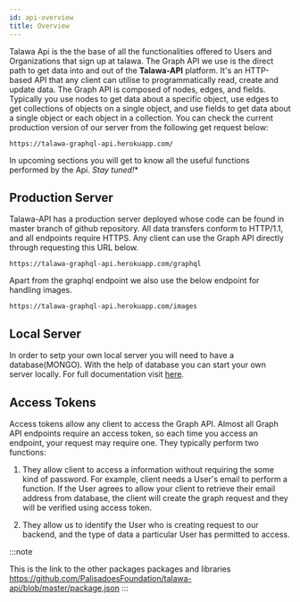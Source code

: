 ```yaml
---
id: api-overview
title: Overview
---
```


Talawa Api is the the base of all the functionalities offered to Users and Organizations that sign up at talawa. The Graph API we use is the direct path to get data into and out of the **Talawa-API** platform. It's an HTTP-based API that any client can utilise to programmatically read, create and update data. The Graph API is composed of nodes, edges, and fields. Typically you use nodes to get data about a specific object, use edges to get collections of objects on a single object, and use fields to get data about a single object or each object in a collection. You can check the current production version of our server from the following get request below:

```shell
https://talawa-graphql-api.herokuapp.com/
```

In upcoming sections you will get to know all the useful functions performed by the Api. _Stay tuned!_*

<b></b>

## Production Server
Talawa-API has a production server deployed whose code can be found in master branch of github repository. All data transfers conform to HTTP/1.1, and all endpoints require HTTPS. Any client can use the Graph API directly through requesting this URL below.

```shell
https://talawa-graphql-api.herokuapp.com/graphql
```

Apart from the graphql endpoint we also use the below endpoint for handling images.
```shell
https://talawa-graphql-api.herokuapp.com/images
```

## Local Server
In order to setp your own local server you will need to have a database(MONGO). With the help of database you can start your own server locally. For full documentation visit [here](https://github.com/PalisadoesFoundation/talawa-api/blob/develop/INSTALLATION.md).

## Access Tokens
Access tokens allow any client to access the Graph API. Almost all Graph API endpoints require an access token, so each time you access an endpoint, your request may require one. They typically perform two functions:

1. They allow client to access a information without requiring the some kind of password. For example, client needs a User's email to perform a function. If the User agrees to allow your client to retrieve their email address from database, the client will create the graph request and they will be verified using access token.

2. They allow us to identify the User who is creating request to our backend, and the type of data a particular User has permitted to access.

:::note

This is the link to the other packages packages and libraries
https://github.com/PalisadoesFoundation/talawa-api/blob/master/package.json
:::
